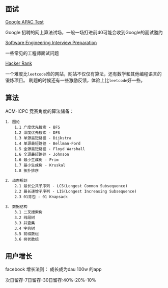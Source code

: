 
## 面试

[Google APAC Test](https://www.geeksforgeeks.org/how-to-prepare-for-google-asia-pacific-university-test/)


Google 招聘的网上算法试场，一般一场打进前40可能会收到Google的面试邀约


[Software Engineering Interview Preparation](https://www.careercup.com/page)

一些常见的工程师面试问题


[Hacker Rank](https://www.hackerrank.com/domains/python)

一个难度比`leetcode`难的网站，网站不仅仅有算法，还有数学和其他编程语言的锻炼项目。
刷题的时候还有一些激励反馈，体验上比`leetcode`好一些。



## 算法
ACM-ICPC 竞赛角度的算法储备：

    1. 图论
        1.1 广度优先搜索 - BFS
        1.2 深度优先搜索 - DFS
        1.3 单源最短路径 - Dijkstra
        1.4 单源最短路径 - Bellman-Ford
        1.5 全源最短路径 - Floyd Warshall
        1.6 全源最短路径 - Johnson
        1.6 最小生成树 - Prim
        1.7 最小生成树 - Kruskal
        1.8 拓扑排序

    2. 动态规划
        2.1 最长公共子序列 - LCS(Longest Common Subsequence)
        2.2 最长递增子序列 - LIS(Longest Increasing Subsequence)
        2.3 01背包 - 01 Knapsack

    3. 数据结构
        3.1 二叉搜索树
        3.2 线段树
        3.3 并查集
        3.4 字典树
        3.5 前缀数组
        3.6 树状数组



## 用户增长

facebook 增长法则： 成长成为dau 100w 的app

次日留存-7日留存-30日留存:40%-20%-10%



